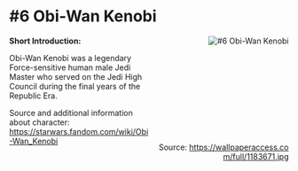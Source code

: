 # #6 Obi-Wan Kenobi

<div style="display: flex;">
  <div style="flex: 1; padding-right: 10px;">
    <strong>Short Introduction:</strong>
    <p>Obi-Wan Kenobi was a legendary Force-sensitive human male Jedi Master who served on the Jedi High Council during the final years of the Republic Era.</p>
    Source and additional information about character: <a href="https://starwars.fandom.com/wiki/Obi-Wan_Kenobi">https://starwars.fandom.com/wiki/Obi-Wan_Kenobi</a>
  </div>
  <div style="flex: 1; text-align: right;">
    <img src="https://wallpaperaccess.com/full/1183671.jpg" alt="#6 Obi-Wan Kenobi" style="max-height: 275px; max-width: 100%; min-height: 175px;"/><br><br>Source: <a href="https://wallpaperaccess.com/full/1183671.jpg" style="word-break: break-all;">https://wallpaperaccess.com/full/1183671.jpg</a>
  </div>
</div>

